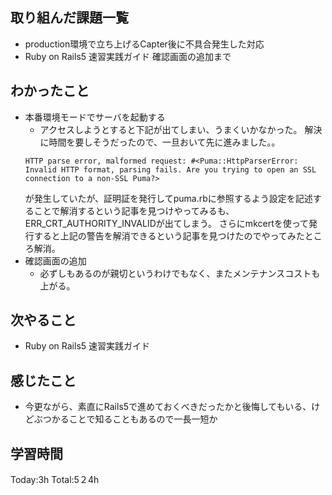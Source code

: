 ## 取り組んだ課題一覧
- production環境で立ち上げるCapter後に不具合発生した対応
- Ruby on Rails5 速習実践ガイド 確認画面の追加まで
  
## わかったこと
- 本番環境モードでサーバを起動する
  - アクセスしようとすると下記が出てしまい、うまくいかなかった。
    解決に時間を要しそうだったので、一旦おいて先に進みました。。
  ```
  HTTP parse error, malformed request: #<Puma::HttpParserError: Invalid HTTP format, parsing fails. Are you trying to open an SSL connection to a non-SSL Puma?>
  ```
  が発生していたが、証明証を発行してpuma.rbに参照するよう設定を記述することで解消するという記事を見つけやってみるも、
  ERR_CRT_AUTHORITY_INVALIDが出てしまう。
  さらにmkcertを使って発行すると上記の警告を解消できるという記事を見つけたのでやってみたところ解消。
- 確認画面の追加
  - 必ずしもあるのが親切というわけでもなく、またメンテナンスコストも上がる。

## 次やること
- Ruby on Rails5 速習実践ガイド
  
## 感じたこと
- 今更ながら、素直にRails5で進めておくべきだったかと後悔してもいる、けどぶつかることで知ることもあるので一長一短か

## 学習時間
Today:3h
Total:5２4h
